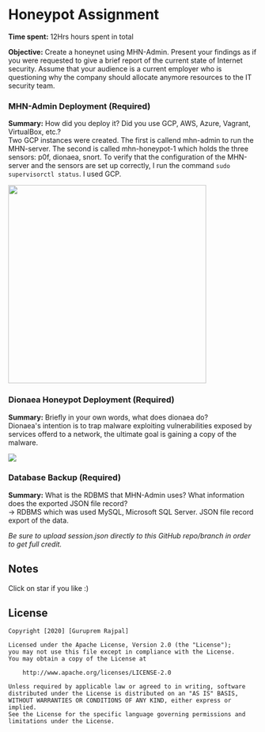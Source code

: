 # Honeypot Assignment

**Time spent:** 12Hrs hours spent in total

**Objective:** Create a honeynet using MHN-Admin. Present your findings as if you were requested to give a brief report of the current state of Internet security. Assume that your audience is a current employer who is questioning why the company should allocate anymore resources to the IT security team.

### MHN-Admin Deployment (Required)

**Summary:** How did you deploy it? Did you use GCP, AWS, Azure, Vagrant, VirtualBox, etc.? <br/>
Two GCP instances were created. The first is callend mhn-admin to run the MHN-server. The second is called mhn-honeypot-1 which holds the three sensors: p0f, dionaea, snort. To verify that the configuration of the MHN-server and the sensors are set up correctly, I run the command ```sudo supervisorctl status```. I used GCP.

<img src="mhn-admin.gif" width ="400" height ="400">

### Dionaea Honeypot Deployment (Required)

**Summary:** Briefly in your own words, what does dionaea do? <br/>
Dionaea's intention is to trap malware exploiting vulnerabilities exposed by services offerd to a network, the ultimate goal is gaining a copy of the malware.

<img src="dionaea-honeypot.gif">

### Database Backup (Required) 

**Summary:** What is the RDBMS that MHN-Admin uses? What information does the exported JSON file record? <br/>
-> RDBMS which was used MySQL, Microsoft SQL Server. JSON file record export of the data. <br/>

*Be sure to upload session.json directly to this GitHub repo/branch in order to get full credit.*



## Notes

Click on star if you like :)

## License

    Copyright [2020] [Guruprem Rajpal]

    Licensed under the Apache License, Version 2.0 (the "License");
    you may not use this file except in compliance with the License.
    You may obtain a copy of the License at

        http://www.apache.org/licenses/LICENSE-2.0

    Unless required by applicable law or agreed to in writing, software
    distributed under the License is distributed on an "AS IS" BASIS,
    WITHOUT WARRANTIES OR CONDITIONS OF ANY KIND, either express or implied.
    See the License for the specific language governing permissions and
    limitations under the License.
